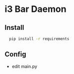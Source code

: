 i3 Bar Daemon
=============


Install
-------
```bash
  pip install -r requirements
```


Config
------
  * edit main.py
